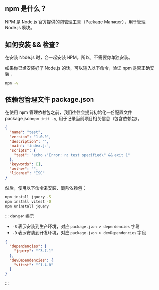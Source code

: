 <PageHeader content="NPM 简介" />

## npm 是什么？

NPM 是 Node.js 官方提供的包管理工具（Package Manager），用于管理 Node.js 模块。

## 如何安装 && 检查?

在安装 Node.js 时，会一起安装 NPM。所以，不需要你单独安装。

如果你已经安装好了 Node.js 的话，可以输入以下命令，验证 npm 是否正确安装：

```sh
npm -v

```

## 依赖包管理文件 package.json

在使用 npm 管理依赖包之前，我们往往会提前初始化一份配置文件 package.json`npm init -y`, 用于记录当前项目相关信息（包含依赖包）。

```json
{
  "name": "test",
  "version": "1.0.0",
  "description": "",
  "main": "index.js",
  "scripts": {
    "test": "echo \"Error: no test specified\" && exit 1"
  },
  "keywords": [],
  "author": "",
  "license": "ISC"
}
```

然后，使用以下命令来安装、删除依赖包：

```sh
npm install jquery -S
npm install vitest -D
npm uninstall jquery
```

::: danger 提示

- `-S` 表示安装到生产环境，对应 `package.json > dependencies` 字段
- `-D` 表示安装到开发环境，对应 `package.json > devDependencies` 字段

```json
{
  "dependencies": {
    "jquery": "^3.7.1"
  },
  "devDependencies": {
    "vitest": "^1.4.0"
  }
}
```

:::

